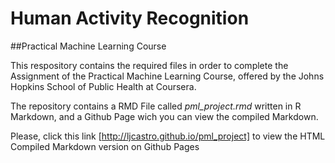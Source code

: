 Human Activity Recognition
===========

##Practical Machine Learning Course

This respository contains the required files in order to complete the Assignment of the Practical Machine Learning Course, offered
by the Johns Hopkins School of Public Health at Coursera.

The repository contains a RMD File called *pml_project.rmd* written in R Markdown, and a Github Page wich you can view the
compiled Markdown.

Please, click this link [http://ljcastro.github.io/pml_project] to view the HTML Compiled Markdown version on Github Pages
